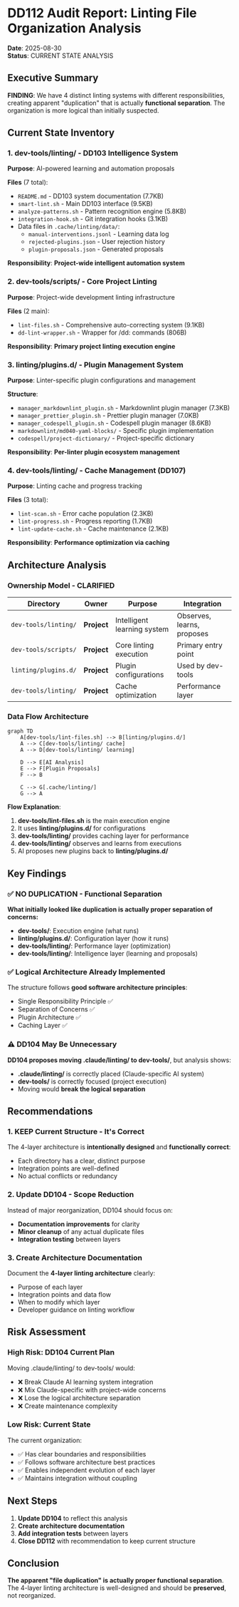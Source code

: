 # DD112 Audit Report: Linting File Organization Analysis

**Date**: 2025-08-30  
**Status**: CURRENT STATE ANALYSIS

## Executive Summary

**FINDING**: We have 4 distinct linting systems with different responsibilities, creating apparent "duplication" that is
actually **functional separation**. The organization is more logical than initially suspected.

## Current State Inventory

### **1. dev-tools/linting/ - DD103 Intelligence System**

**Purpose**: AI-powered learning and automation proposals

**Files** (7 total):

- `README.md` - DD103 system documentation (7.7KB)
- `smart-lint.sh` - Main DD103 interface (9.5KB)
- `analyze-patterns.sh` - Pattern recognition engine (5.8KB)
- `integration-hook.sh` - Git integration hooks (3.1KB)
- Data files in `.cache/linting/data/`:
  - `manual-interventions.jsonl` - Learning data log
  - `rejected-plugins.json` - User rejection history
  - `plugin-proposals.json` - Generated proposals

**Responsibility**: **Project-wide intelligent automation system**

### **2. dev-tools/scripts/ - Core Project Linting**

**Purpose**: Project-wide development linting infrastructure

**Files** (2 main):

- `lint-files.sh` - Comprehensive auto-correcting system (9.1KB)
- `dd-lint-wrapper.sh` - Wrapper for /dd: commands (806B)

**Responsibility**: **Primary project linting execution engine**

### **3. linting/plugins.d/ - Plugin Management System**

**Purpose**: Linter-specific plugin configurations and management

**Structure**:

- `manager_markdownlint_plugin.sh` - Markdownlint plugin manager (7.3KB)
- `manager_prettier_plugin.sh` - Prettier plugin manager (7.0KB)
- `manager_codespell_plugin.sh` - Codespell plugin manager (8.6KB)
- `markdownlint/md040-yaml-blocks/` - Specific plugin implementation
- `codespell/project-dictionary/` - Project-specific dictionary

**Responsibility**: **Per-linter plugin ecosystem management**

### **4. dev-tools/linting/ - Cache Management (DD107)**

**Purpose**: Linting cache and progress tracking

**Files** (3 total):

- `lint-scan.sh` - Error cache population (2.3KB)
- `lint-progress.sh` - Progress reporting (1.7KB)
- `lint-update-cache.sh` - Cache maintenance (2.1KB)

**Responsibility**: **Performance optimization via caching**

## Architecture Analysis

### **Ownership Model - CLARIFIED**

| Directory            | Owner       | Purpose                     | Integration                |
| -------------------- | ----------- | --------------------------- | -------------------------- |
| `dev-tools/linting/` | **Project** | Intelligent learning system | Observes, learns, proposes |
| `dev-tools/scripts/` | **Project** | Core linting execution      | Primary entry point        |
| `linting/plugins.d/` | **Project** | Plugin configurations       | Used by dev-tools          |
| `dev-tools/linting/` | **Project** | Cache optimization          | Performance layer          |

### **Data Flow Architecture**

```mermaid
graph TD
    A[dev-tools/lint-files.sh] --> B[linting/plugins.d/]
    A --> C[dev-tools/linting/ cache]
    A --> D[dev-tools/linting/ learning]

    D --> E[AI Analysis]
    E --> F[Plugin Proposals]
    F --> B

    C --> G[.cache/linting/]
    G --> A
```

**Flow Explanation**:

1. **dev-tools/lint-files.sh** is the main execution engine
2. It uses **linting/plugins.d/** for configurations
3. **dev-tools/linting/** provides caching layer for performance
4. **dev-tools/linting/** observes and learns from executions
5. AI proposes new plugins back to **linting/plugins.d/**

## Key Findings

### **✅ NO DUPLICATION - Functional Separation**

**What initially looked like duplication is actually proper separation of concerns:**

- **dev-tools/**: Execution engine (what runs)
- **linting/plugins.d/**: Configuration layer (how it runs)
- **dev-tools/linting/**: Performance layer (optimization)
- **dev-tools/linting/**: Intelligence layer (learning and proposals)

### **✅ Logical Architecture Already Implemented**

The structure follows **good software architecture principles**:

- Single Responsibility Principle ✅
- Separation of Concerns ✅
- Plugin Architecture ✅
- Caching Layer ✅

### **⚠️ DD104 May Be Unnecessary**

**DD104 proposes moving .claude/linting/ to dev-tools/**, but analysis shows:

- **.claude/linting/** is correctly placed (Claude-specific AI system)
- **dev-tools/** is correctly focused (project execution)
- Moving would **break the logical separation**

## Recommendations

### **1. KEEP Current Structure - It's Correct**

The 4-layer architecture is **intentionally designed** and **functionally correct**:

- Each directory has a clear, distinct purpose
- Integration points are well-defined
- No actual conflicts or redundancy

### **2. Update DD104 - Scope Reduction**

Instead of major reorganization, DD104 should focus on:

- **Documentation improvements** for clarity
- **Minor cleanup** of any actual duplicate files
- **Integration testing** between layers

### **3. Create Architecture Documentation**

Document the **4-layer linting architecture** clearly:

- Purpose of each layer
- Integration points and data flow
- When to modify which layer
- Developer guidance on linting workflow

## Risk Assessment

### **High Risk: DD104 Current Plan**

Moving .claude/linting/ to dev-tools/ would:

- ❌ Break Claude AI learning system integration
- ❌ Mix Claude-specific with project-wide concerns
- ❌ Lose the logical architecture separation
- ❌ Create maintenance complexity

### **Low Risk: Current State**

The current organization:

- ✅ Has clear boundaries and responsibilities
- ✅ Follows software architecture best practices
- ✅ Enables independent evolution of each layer
- ✅ Maintains integration without coupling

## Next Steps

1. **Update DD104** to reflect this analysis
2. **Create architecture documentation**
3. **Add integration tests** between layers
4. **Close DD112** with recommendation to keep current structure

## Conclusion

**The apparent "file duplication" is actually proper functional separation**. The 4-layer linting architecture is
well-designed and should be **preserved**, not reorganized.
